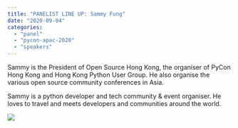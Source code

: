 ```yaml
---
title: "PANELIST LINE UP: Sammy Fung"
date: "2020-09-04"
categories:
  - "panel"
  - "pycon-apac-2020"
  - "speakers"
---
```


Sammy is the President of Open Source Hong Kong, the organiser of PyCon Hong Kong and Hong Kong Python User Group. He also organise the various open source community conferences in Asia.

Sammy is a python developer and tech community & event organiser. He loves to travel and meets developers and communities around the world.

![](/archived-images/118779317_627095067999495_2873005163770463662_o.jpg?w=1024)
